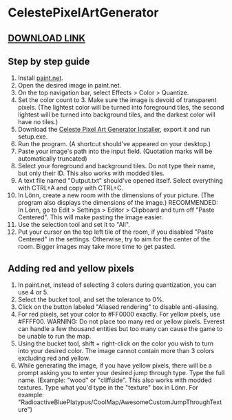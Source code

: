 # CelestePixelArtGenerator

## [DOWNLOAD LINK](https://www.dropbox.com/scl/fi/jgx647bm8p4n07jabqhr7/CelestePixelInstaller.Installer.zip?rlkey=p9gb9wwxr5r5yh5w7gdn0odq6&dl=0)

## Step by step guide
1. Install [paint.net](https://www.getpaint.net/download.html).
2. Open the desired image in paint.net.
3. On the top navigation bar, select Effects > Color > Quantize.
4. Set the color count to 3. Make sure the image is devoid of transparent pixels. (The lightest color will be turned into foreground tiles, the second lightest will be turned into background tiles, and the darkest color will have no tiles.)
5. Download the [Celeste Pixel Art Generator Installer](https://www.dropbox.com/scl/fi/jgx647bm8p4n07jabqhr7/CelestePixelInstaller.Installer.zip?rlkey=p9gb9wwxr5r5yh5w7gdn0odq6&dl=0), export it and run setup.exe.
6. Run the program. (A shortcut should've appeared on your desktop.)
7. Paste your image's path into the input field. (Quotation marks will be automatically truncated)
8. Select your foreground and background tiles. Do not type their name, but only their ID. This also works with modded tiles.
9. A text file named "Output.txt" should've opened itself. Select everything with CTRL+A and copy with CTRL+C.
10. In Lönn, create a new room with the dimensions of your picture. (The program also displays the dimensions of the image.)
RECOMMENDED: In Lönn, go to Edit > Settings > Editor > Clipboard and turn off "Paste Centered". This will make pasting the image easier.
11. Use the selection tool and set it to "All".
12. Put your cursor on the top left tile of the room, if you disabled "Paste Centered" in the settings. Otherwise, try to aim for the center of the room. Bigger images may take more time to get pasted.

## Adding red and yellow pixels
1. In paint.net, instead of selecting 3 colors during quantization, you can use 4 or 5.
2. Select the bucket tool, and set the tolerance to 0%.
3. Click on the button labeled "Aliased rendering" to disable anti-aliasing.
4. For red pixels, set your color to #FF0000 exactly. For yellow pixels, use #FFFF00.
WARNING: Do not place too many red or yellow pixels. Everest can handle a few thousand entities but too many can cause the game to be unable to run the map.
5. Using the bucket tool, shift + right-click on the color you wish to turn into your desired color. The image cannot contain more than 3 colors excluding red and yellow.
6. While generating the image, if you have yellow pixels, there will be a prompt asking you to enter your desired jump through type. Type the full name. (Example: "wood" or "cliffside". This also works with modded textures. Type what you'd type in the "texture" box in Lönn. For example: "RadioactiveBluePlatypus/CoolMap/AwesomeCustomJumpThroughTexture")


